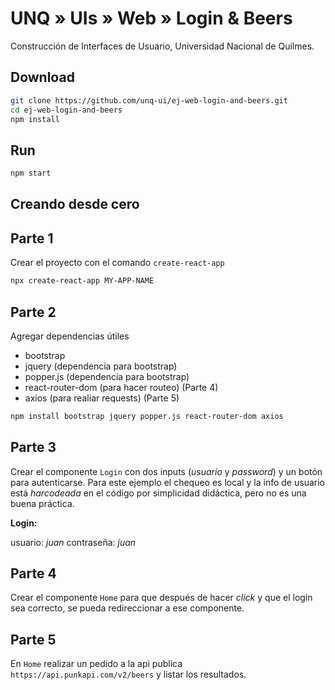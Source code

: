# UNQ » UIs » Web » Login & Beers

Construcción de Interfaces de Usuario, Universidad Nacional de Quilmes.

## Download

```sh
git clone https://github.com/unq-ui/ej-web-login-and-beers.git
cd ej-web-login-and-beers
npm install
```

## Run

```sh
npm start
```

## Creando desde cero

## Parte 1

Crear el proyecto con el comando `create-react-app`

```sh
npx create-react-app MY-APP-NAME
```

## Parte 2

Agregar dependencias útiles

* bootstrap
* jquery (dependencia para bootstrap)
* popper.js (dependencia para bootstrap)
* react-router-dom (para hacer routeo) (Parte 4)
* axios (para realiar requests) (Parte 5)

```sh
npm install bootstrap jquery popper.js react-router-dom axios
```

## Parte 3

Crear el componente `Login` con dos inputs (_usuario_ y _password_) y un botón para autenticarse.
Para este ejemplo el chequeo es local y la info de usuario
está _harcodeada_ en el código por simplicidad didáctica, pero no es una buena práctica.

**Login:**

usuario: _juan_
contraseña: _juan_

## Parte 4

Crear el componente `Home` para que después de hacer _click_ y que
el login sea correcto, se pueda redireccionar a ese componente.

## Parte 5

En `Home` realizar un pedido a la api publica `https://api.punkapi.com/v2/beers`
y listar los resultados.
